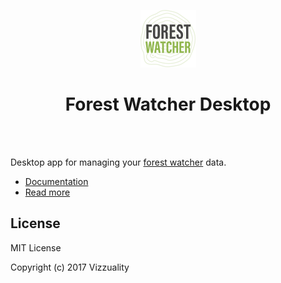 <p align="center"><img src="fw-logo.png" height=92></p>
<h1 align="center">Forest Watcher Desktop</h1>
<br>
<br>

Desktop app for managing your [forest watcher](http://forestwatcher.globalforestwatch.org) data.

- [Documentation](https://vizzuality.gitbooks.io/forest-watcher/content/desktop/introduction.html)
- [Read more](http://vizzuality.com/projects/forest-watcher)

## License
MIT License

Copyright (c) 2017 Vizzuality

